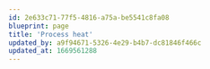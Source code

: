 ```yaml
---
id: 2e633c71-77f5-4816-a75a-be5541c8fa08
blueprint: page
title: 'Process heat'
updated_by: a9f94671-5326-4e29-b4b7-dc81846f466c
updated_at: 1669561288
---
```

